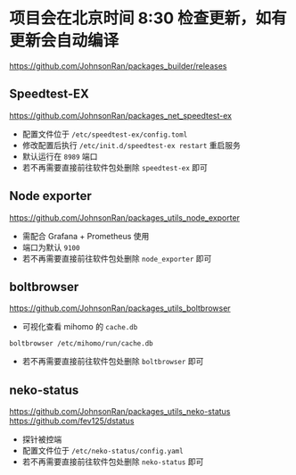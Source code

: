 
# 项目会在北京时间 8:30 检查更新，如有更新会自动编译
https://github.com/JohnsonRan/packages_builder/releases
## Speedtest-EX
https://github.com/JohnsonRan/packages_net_speedtest-ex
- 配置文件位于 `/etc/speedtest-ex/config.toml`
- 修改配置后执行 `/etc/init.d/speedtest-ex restart` 重启服务
- 默认运行在 `8989` 端口
- 若不再需要直接前往软件包处删除 `speedtest-ex` 即可

## Node exporter
https://github.com/JohnsonRan/packages_utils_node_exporter
- 需配合 Grafana + Prometheus 使用
- 端口为默认 `9100`
- 若不再需要直接前往软件包处删除 `node_exporter` 即可

## boltbrowser
https://github.com/JohnsonRan/packages_utils_boltbrowser
- 可视化查看 mihomo 的 `cache.db`
```
boltbrowser /etc/mihomo/run/cache.db
```
- 若不再需要直接前往软件包处删除 `boltbrowser` 即可

## neko-status
https://github.com/JohnsonRan/packages_utils_neko-status
https://github.com/fev125/dstatus
- 探针被控端
- 配置文件位于 `/etc/neko-status/config.yaml`
- 若不再需要直接前往软件包处删除 `neko-status` 即可